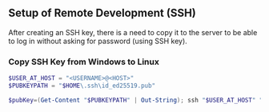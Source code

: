 ## Setup of Remote Development (SSH)
After creating an SSH key, there is a need to copy it to the server to be able 
to log in without asking for password (using SSH key).

### Copy SSH Key from Windows to Linux
```powershell
$USER_AT_HOST = "<USERNAME>@<HOST>"
$PUBKEYPATH = "$HOME\.ssh\id_ed25519.pub"

$pubKey=(Get-Content "$PUBKEYPATH" | Out-String); ssh "$USER_AT_HOST" "mkdir -p ~/.ssh && chmod 700 ~/.ssh && echo '${pubKey}' >> ~/.ssh/authorized_keys && chmod 600 ~/.ssh/authorized_keys"
```
